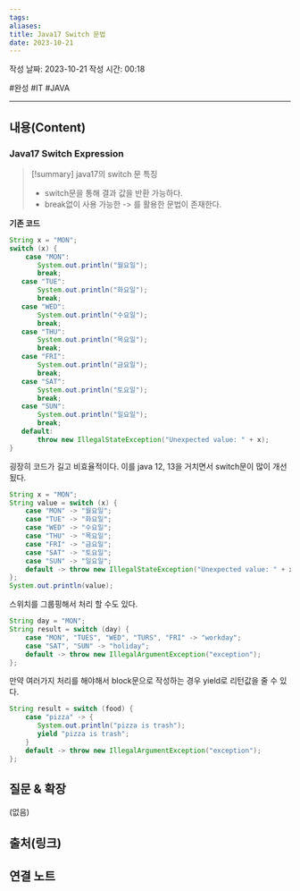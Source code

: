 ```yaml
---
tags: 
aliases: 
title: Java17 Switch 문법
date: 2023-10-21
---
```



작성 날짜: 2023-10-21
작성 시간: 00:18

#완성 #IT #JAVA

----
## 내용(Content)
### Java17 Switch Expression
>[!summary] java17의 switch 문 특징
>- switch문을 통해 결과 값을 반환 가능하다.
>- break없이 사용 가능한 -> 를 활용한 문법이 존재한다.

**기존 코드**
```java
String x = "MON";  
switch (x) {  
    case "MON":  
       System.out.println("월요일");  
       break;    
   case "TUE":  
       System.out.println("화요일");  
       break;    
   case "WED":  
       System.out.println("수요일");  
       break;    
   case "THU":  
       System.out.println("목요일");  
       break;    
   case "FRI":  
       System.out.println("금요일");  
       break;    
   case "SAT":  
       System.out.println("토요일");  
       break;    
   case "SUN":  
       System.out.println("일요일");  
       break;    
   default:  
       throw new IllegalStateException("Unexpected value: " + x);  
}
```

굉장히 코드가 길고 비효율적이다. 이를 java 12, 13을 거치면서 switch문이 많이 개선됬다.

```java
String x = "MON";  
String value = switch (x) {  
    case "MON" -> "월요일";  
    case "TUE" -> "화요일";  
    case "WED" -> "수요일";  
    case "THU" -> "목요일";  
    case "FRI" -> "금요일";  
    case "SAT" -> "토요일";  
    case "SUN" -> "일요일";  
    default -> throw new IllegalStateException("Unexpected value: " + x);  
};  
System.out.println(value);
```

스위치를 그룹핑해서 처리 할 수도 있다.

```java
String day = "MON";  
String result = switch (day) {  
    case "MON", "TUES", "WED", "TURS", "FRI" -> "workday";  
    case "SAT", "SUN" -> "holiday";  
    default -> throw new IllegalArgumentException("exception");  
};
```

만약 여러가지 처리를 해야해서 block문으로 작성하는 경우 yield로 리턴값을 줄 수 있다.

```java
String result = switch (food) {  
    case "pizza" -> {  
       System.out.println("pizza is trash");  
       yield "pizza is trash";  
    }  
    default -> throw new IllegalArgumentException("exception");  
};
```


## 질문 & 확장

(없음)

## 출처(링크)


## 연결 노트










